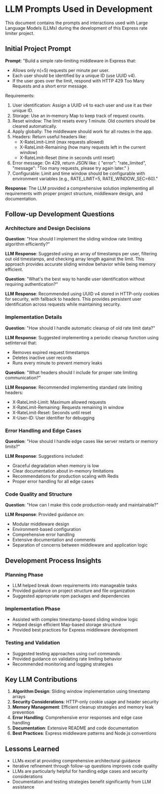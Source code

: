 # LLM Prompts Used in Development

This document contains the prompts and interactions used with Large Language Models (LLMs) during the development of this Express rate limiter project.

## Initial Project Prompt

**Prompt**: "Build a simple rate‐limiting middleware in Express that:
- Allows only n(=5) requests per minute per user.
- Each user should be identified by a unique ID (use UUID v4).
- If the user goes over the limit, respond with HTTP 429 Too Many Requests and a short error message.

Requirements:
1. User identification: Assign a UUID v4 to each user and use it as their unique ID.
2. Storage: Use an in‐memory Map to keep track of request counts.
3. Reset window: The limit resets every 1 minute. Old counters should be cleared automatically.
4. Apply globally: The middleware should work for all routes in the app.
5. Headers: Return useful headers like:
   - X-RateLimit-Limit (max requests allowed)
   - X-RateLimit-Remaining (how many requests left in the current window)
   - X-RateLimit-Reset (time in seconds until reset)
6. Error message: On 429, return JSON like:
   { "error": "rate_limited", "message": "Too many requests, please try again later." }
7. Configurable: Limit and time window should be configurable with environment variables (e.g., RATE_LIMIT=5, RATE_WINDOW_SEC=60)."

**Response**: The LLM provided a comprehensive solution implementing all requirements with proper project structure, middleware design, and documentation.

## Follow-up Development Questions

### Architecture and Design Decisions

**Question**: "How should I implement the sliding window rate limiting algorithm efficiently?"

**LLM Response**: Suggested using an array of timestamps per user, filtering out old timestamps, and checking array length against the limit. This approach provides accurate sliding window behavior while being memory efficient.

**Question**: "What's the best way to handle user identification without requiring authentication?"

**LLM Response**: Recommended using UUID v4 stored in HTTP-only cookies for security, with fallback to headers. This provides persistent user identification across requests while maintaining security.

### Implementation Details

**Question**: "How should I handle automatic cleanup of old rate limit data?"

**LLM Response**: Suggested implementing a periodic cleanup function using setInterval that:
- Removes expired request timestamps
- Deletes inactive user records
- Runs every minute to prevent memory leaks

**Question**: "What headers should I include for proper rate limiting communication?"

**LLM Response**: Recommended implementing standard rate limiting headers:
- X-RateLimit-Limit: Maximum allowed requests
- X-RateLimit-Remaining: Requests remaining in window
- X-RateLimit-Reset: Seconds until reset
- X-User-ID: User identifier for debugging

### Error Handling and Edge Cases

**Question**: "How should I handle edge cases like server restarts or memory limits?"

**LLM Response**: Suggestions included:
- Graceful degradation when memory is low
- Clear documentation about in-memory limitations
- Recommendations for production scaling with Redis
- Proper error handling for all edge cases

### Code Quality and Structure

**Question**: "How can I make this code production-ready and maintainable?"

**LLM Response**: Provided guidance on:
- Modular middleware design
- Environment-based configuration
- Comprehensive error handling
- Extensive documentation and comments
- Separation of concerns between middleware and application logic

## Development Process Insights

### Planning Phase
- LLM helped break down requirements into manageable tasks
- Provided guidance on project structure and file organization
- Suggested appropriate npm packages and dependencies

### Implementation Phase
- Assisted with complex timestamp-based sliding window logic
- Helped design efficient Map-based storage structure
- Provided best practices for Express middleware development

### Testing and Validation
- Suggested testing approaches using curl commands
- Provided guidance on validating rate limiting behavior
- Recommended monitoring and logging strategies

## Key LLM Contributions

1. **Algorithm Design**: Sliding window implementation using timestamp arrays
2. **Security Considerations**: HTTP-only cookie usage and header security
3. **Memory Management**: Efficient cleanup strategies and memory leak prevention
4. **Error Handling**: Comprehensive error responses and edge case handling
5. **Documentation**: Extensive README and code documentation
6. **Best Practices**: Express middleware patterns and Node.js conventions

## Lessons Learned

- LLMs excel at providing comprehensive architectural guidance
- Iterative refinement through follow-up questions improves code quality
- LLMs are particularly helpful for handling edge cases and security considerations
- Documentation and testing strategies benefit significantly from LLM assistance
